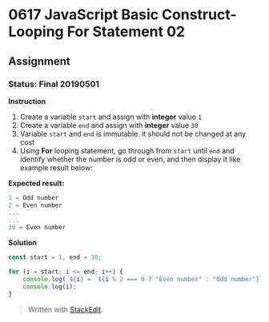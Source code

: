 # 0617 JavaScript Basic Construct- Looping For Statement 02
## Assignment
### Status: Final 20190501

**Instruction**
 1. Create a variable `start` and assign with **integer** value `1`
 2. Create a variable `end` and assign with **integer** value `30`
 3. Variable `start` and `end` is immutable. it should not be changed at any cost
 4. Using **For** looping statement, go through from `start` until `end` and identify whether the number is odd or even, and then display it like example result below:

**Expected result:**
```JavaScript
1 = Odd number
2 = Even number
...
...
30 = Even number
```

**Solution**
```JavaScript
const start = 1, end = 30;

for (i = start; i <= end; i++) {
	console.log(`${i} =  ${i % 2 === 0 ? "Even number" : "Odd number"}`);
	console.log(i);
}
```

> Written with [StackEdit](https://stackedit.io/).